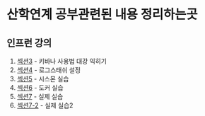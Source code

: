 # 산학연계 공부관련된 내용 정리하는곳

## 인프런 강의

1. [섹션3](inflearn/섹션3.md) - 키바나 사용법 대강 익히기
2. [섹션4](inflearn/섹션4.md) - 로그스태쉬 설정
3. [섹션5](inflearn/섹션5.md) - 시스몬 실습
4. [섹션6](inflearn/섹션6.md) - 도커 실습
5. [섹션7](inflearn/섹션7.md) - 실제 실습
6. [섹션7-2](inflearn/섹션7-2.md) - 실제 실습2
